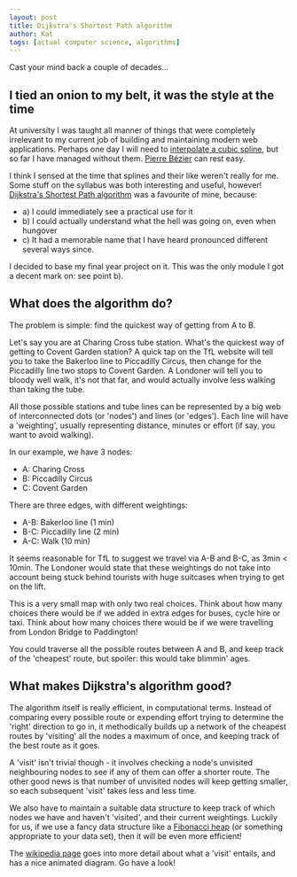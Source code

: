 ```yaml
---
layout: post
title: Dijkstra's Shortest Path algorithm
author: Kat
tags: [actual computer science, algorithms]
---
```

Cast your mind back a couple of decades...

## I tied an onion to my belt, it was the style at the time

At university I was taught all manner of things that were completely irrelevant to my current job of building and maintaining modern web applications. Perhaps one day I will need to [interpolate a cubic spline](https://en.wikipedia.org/wiki/Spline_(mathematics)), but so far I have managed without them. [Pierre Bézier](https://en.wikipedia.org/wiki/Pierre_B%C3%A9zier) can rest easy.

I think I sensed at the time that splines and their like weren't really for me. Some stuff on the syllabus was both interesting and useful, however! [Dijkstra's Shortest Path algorithm](https://en.wikipedia.org/wiki/Dijkstra%27s_algorithm) was a favourite of mine, because: 

- a) I could immediately see a practical use for it 
- b) I could actually understand what the hell was going on, even when hungover
- c) It had a memorable name that I have heard pronounced different several ways since.

I decided to base my final year project on it. This was the only module I got a decent mark on: see point b).

## What does the algorithm do?

The problem is simple: find the quickest way of getting from A to B. 

Let's say you are at Charing Cross tube station. What's the quickest way of getting to Covent Garden station? A quick tap on the TfL website will tell you to take the Bakerloo line to Piccadilly Circus, then change for the Piccadilly line two stops to Covent Garden. A Londoner will tell you to bloody well walk, it's not that far, and would actually involve less walking than taking the tube.

All those possible stations and tube lines can be represented by a big web of interconnected dots (or 'nodes') and lines (or 'edges').  Each line will have a 'weighting', usually representing distance, minutes or effort (if say, you want to avoid walking). 

In our example, we have 3 nodes:
- A: Charing Cross
- B: Piccadilly Circus
- C: Covent Garden

There are three edges, with different weightings:

- A-B: Bakerloo line (1 min)
- B-C: Piccadilly line (2 min)
- A-C: Walk (10 min)

It seems reasonable for TfL to suggest we travel via A-B and B-C, as 3min < 10min. The Londoner would state that these weightings do not take into account being stuck behind tourists with huge suitcases when trying to get on the lift.

This is a very small map with only two real choices. Think about how many choices there would be if we added in extra edges for buses, cycle hire or taxi. Think about how many choices there would be if we were travelling from London Bridge to Paddington! 

You could traverse all the possible routes between A and B, and keep track of the 'cheapest' route, but spoiler: this would take blimmin' ages.

## What makes Dijkstra's algorithm good?

The algorithm itself is really efficient, in computational terms. Instead of comparing every possible route or expending effort trying to determine the 'right' direction to go in, it methodically builds up a network of the cheapest routes by 'visiting' all the nodes a maximum of once, and keeping track of the best route as it goes. 

A 'visit' isn't trivial though - it involves checking a node's unvisited neighbouring nodes to see if any of them can offer a shorter route. The other good news is that number of unvisited nodes will keep getting smaller, so each subsequent 'visit' takes less and less time. 

We also have to maintain a suitable data structure to keep track of which nodes we have and haven't 'visited', and their current weightings. Luckily for us, if we use a fancy data structure like a [Fibonacci heap](https://en.wikipedia.org/wiki/Fibonacci_heap) (or something appropriate to your data set), then it will be even more efficient! 

The [wikipedia page](https://en.wikipedia.org/wiki/Dijkstra%27s_algorithm) goes into more detail about what a 'visit' entails, and has a nice animated diagram. Go have a look!
